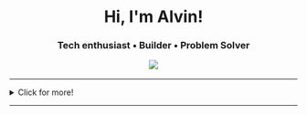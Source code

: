 <h1 align="center">Hi, I'm Alvin!</h1>
<h3 align="center">Tech enthusiast • Builder • Problem Solver</h3>

<p align="center">
  <img src="https://media4.giphy.com/media/v1.Y2lkPTc5MGI3NjExd3IybG9iczAzdnlocm0yb3dodHNjaXF3bWlnMWNpaGpnMWlydm5rNyZlcD12MV9pbnRlcm5hbF9naWZfYnlfaWQmY3Q9Zw/zOvBKUUEERdNm/giphy.gif" width="300"/>
</p>

---
<details>
<summary>Click for more!</summary>
  
### 👨‍💻 About Me

I'm a second-year Information Systems student at SMU, passionate about cybersecurity, cloud tools, and building meaningful digital products.

- 🛠️ I love building new applications.
- 🌩️ Currently pursuing AWS Cloud Practitioner & RHCSA
- 🎯 Always exploring ways to solve real problems with technology.

---

### 💼 Projects

#### 🥫 FoodBridge
*Combatting food insecurity with microservices*

FoodBridge is a distributed platform that connects donors, volunteers, and food banks to coordinate real-time food donation efforts across Singapore.

**My Contributions**
- 🚚 Developed the `Confirm Delivery` and `Reserve Hub` composite services to orchestrate workflows between multiple microservices.
- 🏬 Implemented the `Hub` microservice for inventory updates, reservations, and drop-off tracking.
- 📦 Configured RabbitMQ queues for asynchronous volunteer notifications and delivery updates.
- 🌐 Set up the Kong API Gateway for unified routing across microservices.

**Tech Stack:** Flask · gRPC · RabbitMQ · Redis · Docker · Kong API Gateway · Google Maps API
<br>
**Link to repo:** https://github.com/alvinkoh256/FoodBridge

---

#### 🏃 MapPalette
*Make running less boring*

MapPalette is a social platform where users create, draw, and share artistic running routes — turning workouts into creative expression.

**My Contributions**
- 🔎 Built frontend sorting for routes (fetched via JSON) by:
  - Total distance (for beginner runners)
  - Recency (for discovering fresh and creative paths)
- 📌 Designed modal cards for each route with like, comment, and share buttons
- 👥 Developed frontend for adding/removing friends with real-time UI updates

**Tech Stack:** Vue.js · JavaScript · HTML · CSS · Google Maps API
<br>
**Link to repo:** https://github.com/alvinkoh256/MapPalette

---

### 🧰 Tech Stack

<p align="center">
  <img src="https://raw.githubusercontent.com/devicons/devicon/master/icons/python/python-original.svg" width="40" alt="Python"/>
  <img src="https://raw.githubusercontent.com/devicons/devicon/master/icons/javascript/javascript-original.svg" width="40" alt="JavaScript"/>
  <img src="https://raw.githubusercontent.com/devicons/devicon/master/icons/html5/html5-original.svg" width="40" alt="HTML"/>
  <img src="https://raw.githubusercontent.com/devicons/devicon/master/icons/css3/css3-original.svg" width="40" alt="CSS"/>
  <img src="https://raw.githubusercontent.com/devicons/devicon/master/icons/php/php-original.svg" width="40" alt="PHP"/>
  <img src="https://raw.githubusercontent.com/devicons/devicon/master/icons/mysql/mysql-original-wordmark.svg" width="40" alt="MySQL"/>
  <img src="https://raw.githubusercontent.com/devicons/devicon/master/icons/vuejs/vuejs-original.svg" width="40" alt="Vue.js"/>
  <img src="https://raw.githubusercontent.com/devicons/devicon/master/icons/flask/flask-original.svg" width="40" alt="Flask"/>
  <img src="https://upload.wikimedia.org/wikipedia/commons/0/05/Scikit_learn_logo_small.svg" width="40" alt="Scikit-learn"/>
  <img src="https://raw.githubusercontent.com/devicons/devicon/master/icons/vscode/vscode-original.svg" width="40" alt="VS Code"/>
  <img src="https://raw.githubusercontent.com/devicons/devicon/master/icons/amazonwebservices/amazonwebservices-original-wordmark.svg" width="40" alt="AWS"/>
  <img src="https://raw.githubusercontent.com/devicons/devicon/master/icons/docker/docker-original.svg" width="40" alt="Docker"/>
</p>


---

### 📜 Certifications
- [Google Analytics Certification](https://coursera.org/share/33446f3b1187eecbcd93d8b60dc4ce7a)
- AWS Certified Cloud Practioner (In progress)
- Red Hat Certified System Administrator (In progress)

---

### 📈 GitHub Stats

<p align="center">
  <img src="https://github-readme-stats.vercel.app/api?username=alvinkoh256&show_icons=true&theme=github_dark" alt="Alvin's GitHub Stats"/><br/>
  <small>Number of times stalked:</small><br/>
  <img src="https://komarev.com/ghpvc/?username=alvinkoh256&style=flat-square&color=blue" alt="GitHub profile views"/>
</p>
</details>

---
